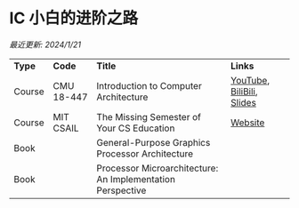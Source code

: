 # IC 小白的进阶之路

*最近更新: 2024/1/21*

<table>
<tr>
    <td><b>Type</b></td>
    <td><b>Code</b></td>
    <td><b>Title</b></td>
    <td><b>Links</b></td>
</tr>
<tr>
    <td>Course</td>
    <td>CMU 18-447</td>
    <td>Introduction to Computer Architecture</td>
    <td>
    <a href="https://www.youtube.com/playlist?list=PL5PHm2jkkXmi5CxxI7b3JCL1TWybTDtKq">YouTube</a>,
    <a href="https://www.bilibili.com/video/BV1PT4y1M7gM">BiliBili</a>,
    <a href="https://course.ece.cmu.edu/~ece447/s15/doku.php?id=schedule">Slides</a>
    </td>
</tr>
<tr>
    <td>Course</td>
    <td>MIT CSAIL</td>
    <td>The Missing Semester of Your CS Education</td>
    <td>
    <a href="https://missing.csail.mit.edu/">Website</a>
    </td>
</tr>
<tr>
    <td>Book</td>
    <td></td>
    <td>General-Purpose Graphics Processor Architecture</td>
    <td></td>
</tr>
<tr>
    <td>Book</td>
    <td></td>
    <td>Processor Microarchitecture: An Implementation Perspective</td>
    <td></td>
</tr>
</table>